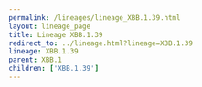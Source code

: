 ```yaml
---
permalink: /lineages/lineage_XBB.1.39.html
layout: lineage_page
title: Lineage XBB.1.39
redirect_to: ../lineage.html?lineage=XBB.1.39
lineage: XBB.1.39
parent: XBB.1
children: ['XBB.1.39']
---
```

